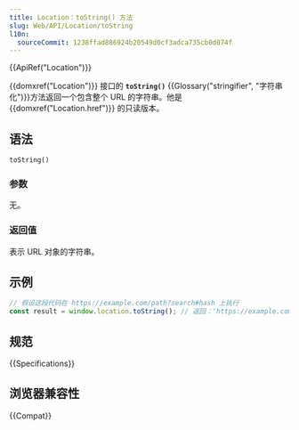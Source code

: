 ```yaml
---
title: Location：toString() 方法
slug: Web/API/Location/toString
l10n:
  sourceCommit: 1238ffad886924b20549d0cf3adca735cb0d074f
---
```


{{ApiRef("Location")}}

{{domxref("Location")}} 接口的 **`toString()`** {{Glossary("stringifier", "字符串化")}}方法返回一个包含整个 URL 的字符串。他是 {{domxref("Location.href")}} 的只读版本。

## 语法

```js-nolint
toString()
```

### 参数

无。

### 返回值

表示 URL 对象的字符串。

## 示例

```js
// 假设这段代码在 https://example.com/path?search#hash 上执行
const result = window.location.toString(); // 返回：'https://example.com/path?search#hash'
```

## 规范

{{Specifications}}

## 浏览器兼容性

{{Compat}}
